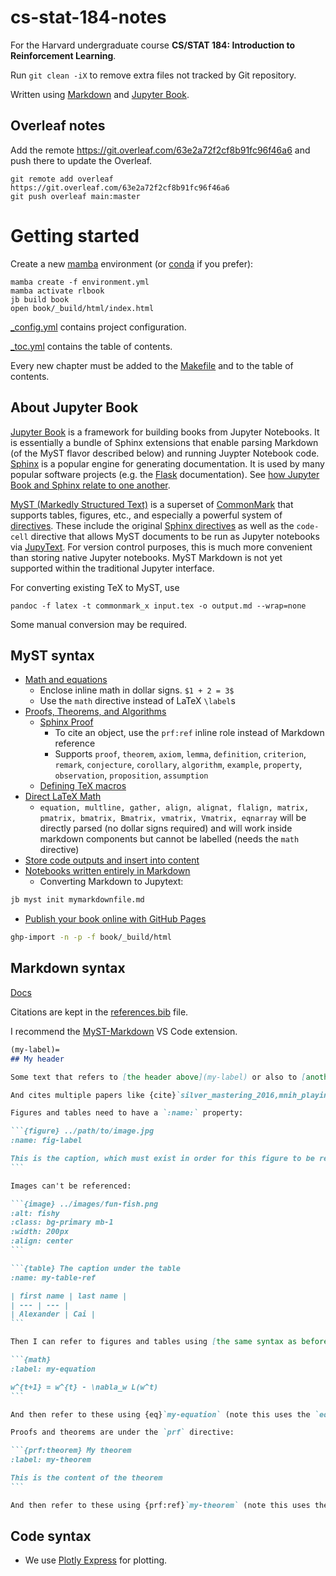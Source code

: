 # cs-stat-184-notes

For the Harvard undergraduate course **CS/STAT 184: Introduction to Reinforcement Learning**.

Run `git clean -iX` to remove extra files not tracked by Git repository.

Written using [Markdown](https://www.markdownguide.org/) and [Jupyter Book](#about-jupyter-book).

## Overleaf notes

Add the remote <https://git.overleaf.com/63e2a72f2cf8b91fc96f46a6> and push there to update the Overleaf.

```
git remote add overleaf https://git.overleaf.com/63e2a72f2cf8b91fc96f46a6
git push overleaf main:master
```

# Getting started

Create a new [mamba](https://mamba.readthedocs.io/en/latest/index.html) environment (or [conda](https://docs.conda.io/projects/conda/en/stable/) if you prefer):

```
mamba create -f environment.yml
mamba activate rlbook
jb build book
open book/_build/html/index.html
```

[_config.yml](_config.yml) contains project configuration.

[_toc.yml](_toc.yml) contains the table of contents.

Every new chapter must be added to the [Makefile](./Makefile) and to the table of contents.

## About Jupyter Book

[Jupyter Book](https://jupyterbook.org/en/stable/intro.html) is a framework for building books from Jupyter Notebooks. It is essentially a bundle of Sphinx extensions that enable parsing Markdown (of the MyST flavor described below) and running Juypter Notebook code. [Sphinx](https://www.sphinx-doc.org/en/master/index.html) is a popular engine for generating documentation. It is used by many popular software projects (e.g. the [Flask](https://flask.palletsprojects.com) documentation). See [how Jupyter Book and Sphinx relate to one another](https://jupyterbook.org/en/stable/explain/sphinx.html).

[MyST (Markedly Structured Text)](https://myst-parser.readthedocs.io/en/latest/index.html) is a superset of [CommonMark](https://commonmark.org/) that supports tables, figures, etc., and especially a powerful system of [directives](https://myst-parser.readthedocs.io/en/latest/syntax/roles-and-directives.html). These include the original [Sphinx directives](https://www.sphinx-doc.org/en/master/usage/restructuredtext/directives.html) as well as the `code-cell` directive that allows MyST documents to be run as Jupyter notebooks via [JupyText](https://jupytext.readthedocs.io/en/latest/#). For version control purposes, this is much more convenient than storing native Jupyter notebooks. MyST Markdown is not yet supported within the traditional Jupyter interface.

For converting existing TeX to MyST, use

```
pandoc -f latex -t commonmark_x input.tex -o output.md --wrap=none
```

Some manual conversion may be required.

## MyST syntax

- [Math and equations](https://jupyterbook.org/en/stable/content/math.html)
  - Enclose inline math in dollar signs. `$1 + 2 = 3$`
  - Use the `math` directive instead of LaTeX `\label`s
- [Proofs, Theorems, and Algorithms](https://jupyterbook.org/en/stable/content/proof.html)
  - [Sphinx Proof](https://sphinx-proof.readthedocs.io/en/latest/)
    - To cite an object, use the `prf:ref` inline role instead of Markdown reference
    - Supports `proof`, `theorem`, `axiom`, `lemma`, `definition`, `criterion`, `remark`, `conjecture`, `corollary`, `algorithm`, `example`, `property`, `observation`, `proposition`, `assumption`
  - [Defining TeX macros](https://jupyterbook.org/en/stable/advanced/sphinx.html#defining-tex-macros)
- [Direct LaTeX Math](https://myst-parser.readthedocs.io/en/latest/syntax/optional.html#direct-latex-math)
  - `equation, multline, gather, align, alignat, flalign, matrix, pmatrix, bmatrix, Bmatrix, vmatrix, Vmatrix, eqnarray` will be directly parsed (no dollar signs required) and will work inside markdown components but cannot be labelled (needs the `math` directive)
- [Store code outputs and insert into content](https://jupyterbook.org/en/stable/content/executable/output-insert.html)
- [Notebooks written entirely in Markdown](https://jupyterbook.org/en/stable/file-types/myst-notebooks.html)
  - Converting Markdown to Jupytext:

```bash
jb myst init mymarkdownfile.md
```

- [Publish your book online with GitHub Pages](https://jupyterbook.org/en/stable/start/publish.html#publish-your-book-online-with-github-pages)

```bash
ghp-import -n -p -f book/_build/html
```

## Markdown syntax

[Docs](https://jupyterbook.org/en/stable/content/references.html#content-references)

Citations are kept in the [references.bib](./references.bib) file.

I recommend the [MyST-Markdown](https://marketplace.visualstudio.com/items?itemName=ExecutableBookProject.myst-highlight) VS Code extension.

````md
(my-label)=
## My header

Some text that refers to [the header above](my-label) or also to [another file](../1_topic/foobar.md).

And cites multiple papers like {cite}`silver_mastering_2016,mnih_playing_2013` using their citekeys from the BibTeX file

Figures and tables need to have a `:name:` property:

```{figure} ../path/to/image.jpg
:name: fig-label

This is the caption, which must exist in order for this figure to be referenced
```

Images can't be referenced:

```{image} ../images/fun-fish.png
:alt: fishy
:class: bg-primary mb-1
:width: 200px
:align: center
```

```{table} The caption under the table
:name: my-table-ref

| first name | last name |
| --- | --- |
| Alexander | Cai |
```

Then I can refer to figures and tables using [the same syntax as before](fig-label) (or a reference to [that table](my-table-ref)) or also as {numref}`fig-label` (shows "Fig. 1") or {numref}`my-table-ref` (shows "Table 1")

```{math}
:label: my-equation

w^{t+1} = w^{t} - \nabla_w L(w^t)
```

And then refer to these using {eq}`my-equation` (note this uses the `eq` role)

Proofs and theorems are under the `prf` directive:

```{prf:theorem} My theorem
:label: my-theorem

This is the content of the theorem
```

And then refer to these using {prf:ref}`my-theorem` (note this uses the `prf:ref` role)
````


## Code syntax

- We use [Plotly Express](https://plotly.com/python/plotly-express/) for plotting.


